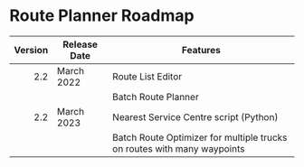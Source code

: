 # Route Planner Roadmap
Version | Release Date | Features
-------: | --------------- | -------------
2.2|March 2022| Route List Editor
|||Batch Route Planner
2.2|March 2023|Nearest Service Centre script (Python)
|||Batch Route Optimizer for multiple trucks on routes with many waypoints 
